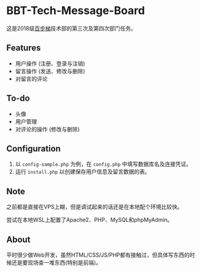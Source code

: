 # BBT-Tech-Message-Board
这是2018级[百步梯](https://www.100steps.net/)技术部的第三次及第四次部门任务。

## Features
* 用户操作 (注册、登录与注销)
* 留言操作 (发送、修改与删除)
* 对留言的评论

## To-do
* 头像
* 用户管理
* 对评论的操作 (修改与删除)

## Configuration
1. 以 `config-sample.php` 为例，在 `config.php` 中填写数据库名及连接凭证。
2. 运行 `install.php` 以创建保存用户信息及留言数据的表。

## Note
之前都是直接在VPS上糊，但是调试起来的话还是在本地配个环境比较快。

尝试在本地WSL上配置了Apache2、PHP、MySQL和phpMyAdmin。

## About
平时很少做Web开发，虽然HTML/CSS/JS/PHP都有接触过，但具体写东西的时候还是要现场查一堆东西(特别是前端)。